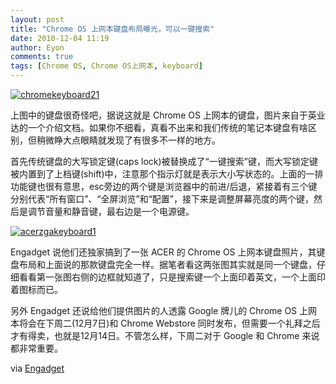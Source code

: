 ```yaml
---
layout: post
title: "Chrome OS 上网本键盘布局曝光，可以一键搜索"
date: 2010-12-04 11:19
author: Eyon
comments: true
tags: [Chrome OS, Chrome OS上网本, keyboard]
---
```

<a href="http://img.chromi.org/2010/12/chromekeyboard21.jpg">![](http://img.chromi.org/2010/12/chromekeyboard21-550x426.jpg "chromekeyboard21")</a>

上图中的键盘很奇怪吧，据说这就是 Chrome OS 上网本的键盘，图片来自于英业达的一个介绍文档。如果你不细看，真看不出来和我们传统的笔记本键盘有啥区别，但稍微睁大点眼睛就发现了有很多不一样的地方。

首先传统键盘的大写锁定键(caps lock)被替换成了“一键搜索”键，而大写锁定键被内置到了上档键(shift)中，注意那个指示灯就是表示大小写状态的。上面的一排功能键也很有意思，esc旁边的两个键是浏览器中的前进/后退，紧接着有三个键分别代表“所有窗口”、“全屏浏览”和“配置”，接下来是调整屏幕亮度的两个键，然后是调节音量和静音键，最右边是一个电源键。

<a href="http://img.chromi.org/2010/12/acerzgakeyboard1.jpg">![](http://img.chromi.org/2010/12/acerzgakeyboard1-550x413.jpg "acerzgakeyboard1")</a>

Engadget 说他们还独家搞到了一张 ACER 的 Chrome OS 上网本键盘照片，其键盘布局和上面说的那款键盘完全一样。据笔者看这两张图其实就是同一个键盘，仔细看看第一张图右侧的边框就知道了，只是搜索键一个上面印着英文，一个上面印着图标而已。
 
另外 Engadget 还说给他们提供图片的人透露 Google 牌儿的 Chrome OS 上网本将会在下周二(12月7日)和 Chrome Webstore 同时发布，但需要一个礼拜之后才有得卖，也就是12月14日。不管怎么样，下周二对于 Google 和 Chrome 来说都非常重要。

via [Engadget](http://www.engadget.com/2010/12/03/is-this-the-google-chrome-os-netbooks-keyboard/)
